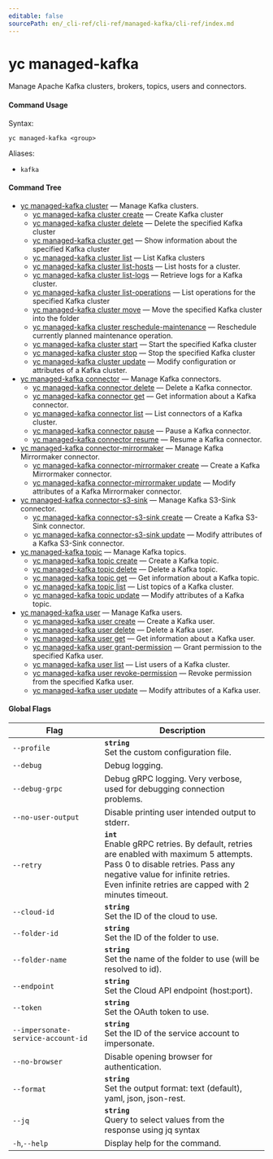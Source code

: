 ```yaml
---
editable: false
sourcePath: en/_cli-ref/cli-ref/managed-kafka/cli-ref/index.md
---
```


# yc managed-kafka

Manage Apache Kafka clusters, brokers, topics, users and connectors.

#### Command Usage

Syntax: 

`yc managed-kafka <group>`

Aliases: 

- `kafka`

#### Command Tree

- [yc managed-kafka cluster](cluster/index.md) — Manage Kafka clusters.
	- [yc managed-kafka cluster create](cluster/create.md) — Create Kafka cluster
	- [yc managed-kafka cluster delete](cluster/delete.md) — Delete the specified Kafka cluster
	- [yc managed-kafka cluster get](cluster/get.md) — Show information about the specified Kafka cluster
	- [yc managed-kafka cluster list](cluster/list.md) — List Kafka clusters
	- [yc managed-kafka cluster list-hosts](cluster/list-hosts.md) — List hosts for a cluster.
	- [yc managed-kafka cluster list-logs](cluster/list-logs.md) — Retrieve logs for a Kafka cluster.
	- [yc managed-kafka cluster list-operations](cluster/list-operations.md) — List operations for the specified Kafka cluster
	- [yc managed-kafka cluster move](cluster/move.md) — Move the specified Kafka cluster into the folder
	- [yc managed-kafka cluster reschedule-maintenance](cluster/reschedule-maintenance.md) — Reschedule currently planned maintenance operation.
	- [yc managed-kafka cluster start](cluster/start.md) — Start the specified Kafka cluster
	- [yc managed-kafka cluster stop](cluster/stop.md) — Stop the specified Kafka cluster
	- [yc managed-kafka cluster update](cluster/update.md) — Modify configuration or attributes of a Kafka cluster.
- [yc managed-kafka connector](connector/index.md) — Manage Kafka connectors.
	- [yc managed-kafka connector delete](connector/delete.md) — Delete a Kafka connector.
	- [yc managed-kafka connector get](connector/get.md) — Get information about a Kafka connector.
	- [yc managed-kafka connector list](connector/list.md) — List connectors of a Kafka cluster.
	- [yc managed-kafka connector pause](connector/pause.md) — Pause a Kafka connector.
	- [yc managed-kafka connector resume](connector/resume.md) — Resume a Kafka connector.
- [yc managed-kafka connector-mirrormaker](connector-mirrormaker/index.md) — Manage Kafka Mirrormaker connector.
	- [yc managed-kafka connector-mirrormaker create](connector-mirrormaker/create.md) — Create a Kafka Mirrormaker connector.
	- [yc managed-kafka connector-mirrormaker update](connector-mirrormaker/update.md) — Modify attributes of a Kafka Mirrormaker connector.
- [yc managed-kafka connector-s3-sink](connector-s3-sink/index.md) — Manage Kafka S3-Sink connector.
	- [yc managed-kafka connector-s3-sink create](connector-s3-sink/create.md) — Create a Kafka S3-Sink connector.
	- [yc managed-kafka connector-s3-sink update](connector-s3-sink/update.md) — Modify attributes of a Kafka S3-Sink connector.
- [yc managed-kafka topic](topic/index.md) — Manage Kafka topics.
	- [yc managed-kafka topic create](topic/create.md) — Create a Kafka topic.
	- [yc managed-kafka topic delete](topic/delete.md) — Delete a Kafka topic.
	- [yc managed-kafka topic get](topic/get.md) — Get information about a Kafka topic.
	- [yc managed-kafka topic list](topic/list.md) — List topics of a Kafka cluster.
	- [yc managed-kafka topic update](topic/update.md) — Modify attributes of a Kafka topic.
- [yc managed-kafka user](user/index.md) — Manage Kafka users.
	- [yc managed-kafka user create](user/create.md) — Create a Kafka user.
	- [yc managed-kafka user delete](user/delete.md) — Delete a Kafka user.
	- [yc managed-kafka user get](user/get.md) — Get information about a Kafka user.
	- [yc managed-kafka user grant-permission](user/grant-permission.md) — Grant permission to the specified Kafka user.
	- [yc managed-kafka user list](user/list.md) — List users of a Kafka cluster.
	- [yc managed-kafka user revoke-permission](user/revoke-permission.md) — Revoke permission from the specified Kafka user.
	- [yc managed-kafka user update](user/update.md) — Modify attributes of a Kafka user.

#### Global Flags

| Flag | Description |
|----|----|
|`--profile`|<b>`string`</b><br/>Set the custom configuration file.|
|`--debug`|Debug logging.|
|`--debug-grpc`|Debug gRPC logging. Very verbose, used for debugging connection problems.|
|`--no-user-output`|Disable printing user intended output to stderr.|
|`--retry`|<b>`int`</b><br/>Enable gRPC retries. By default, retries are enabled with maximum 5 attempts.<br/>Pass 0 to disable retries. Pass any negative value for infinite retries.<br/>Even infinite retries are capped with 2 minutes timeout.|
|`--cloud-id`|<b>`string`</b><br/>Set the ID of the cloud to use.|
|`--folder-id`|<b>`string`</b><br/>Set the ID of the folder to use.|
|`--folder-name`|<b>`string`</b><br/>Set the name of the folder to use (will be resolved to id).|
|`--endpoint`|<b>`string`</b><br/>Set the Cloud API endpoint (host:port).|
|`--token`|<b>`string`</b><br/>Set the OAuth token to use.|
|`--impersonate-service-account-id`|<b>`string`</b><br/>Set the ID of the service account to impersonate.|
|`--no-browser`|Disable opening browser for authentication.|
|`--format`|<b>`string`</b><br/>Set the output format: text (default), yaml, json, json-rest.|
|`--jq`|<b>`string`</b><br/>Query to select values from the response using jq syntax|
|`-h`,`--help`|Display help for the command.|
